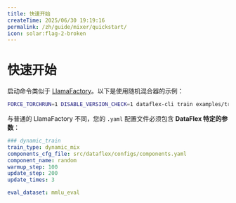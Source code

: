 ```yaml
---
title: 快速开始
createTime: 2025/06/30 19:19:16
permalink: /zh/guide/mixer/quickstart/
icon: solar:flag-2-broken
---
```


# 快速开始

启动命令类似于 [LlamaFactory](https://github.com/hiyouga/LLaMA-Factory)。以下是使用随机混合器的示例：

```bash
FORCE_TORCHRUN=1 DISABLE_VERSION_CHECK=1 dataflex-cli train examples/train_lora/mixers/random.yaml
```

与普通的 LlamaFactory 不同，您的 `.yaml` 配置文件必须包含 **DataFlex 特定的参数**：

```yaml
### dynamic_train
train_type: dynamic_mix
components_cfg_file: src/dataflex/configs/components.yaml
component_name: random
warmup_step: 100
update_step: 200
update_times: 3

eval_dataset: mmlu_eval
```